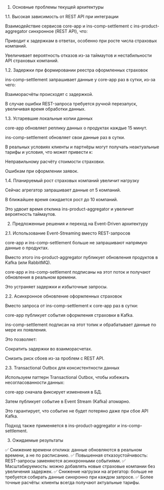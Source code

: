 1. Основные проблемы текущей архитектуры

1.1. Высокая зависимость от REST API при интеграции

Взаимодействие сервисов core-app и ins-comp-settlement с ins-product-aggregator синхронное (REST API), что:

Приводит к задержкам в ответах, особенно при росте числа страховых компаний.

Увеличивает вероятность отказов из-за таймаутов и нестабильности API страховых компаний.

1.2. Задержки при формировании реестра оформленных страховок

ins-comp-settlement запрашивает данные у core-app раз в сутки, из-за чего:

Взаиморасчёты происходят с задержкой.

В случае ошибки REST-запроса требуется ручной перезапуск, увеличивая время обработки данных.

1.3. Устаревшие локальные копии данных

core-app обновляет реплику данных о продуктах каждые 15 минут.

ins-comp-settlement обновляет свои данные раз в сутки.

В реальных условиях клиенты и партнёры могут получать неактуальные тарифы и условия, что может привести к:

Неправильному расчёту стоимости страховки.

Ошибкам при оформлении заявок.

1.4. Планируемый рост страховых компаний увеличит нагрузку

Сейчас агрегатор запрашивает данные от 5 компаний.

В ближайшее время ожидается рост до 10 компаний.

Это удвоит время отклика ins-product-aggregator и увеличит вероятность таймаутов.

2. Предложенные решения и переход на Event-Driven архитектуру

2.1. Использование Event-Streaming вместо REST-запросов

core-app и ins-comp-settlement больше не запрашивают напрямую данные о продуктах.

Вместо этого ins-product-aggregator публикует обновления продуктов в Kafka (или RabbitMQ).

core-app и ins-comp-settlement подписаны на этот поток и получают обновления в реальном времени.

Это устраняет задержки и избыточные запросы.

2.2. Асинхронное обновление оформленных страховок

Вместо запроса от ins-comp-settlement к core-app раз в сутки:

core-app публикует события оформления страховки в Kafka.

ins-comp-settlement подписан на этот топик и обрабатывает данные по мере их появления.

Это позволяет:

Сократить задержки во взаиморасчетах.

Снизить риск сбоев из-за проблем с REST API.

2.3. Transactional Outbox для консистентности данных

Используем паттерн Transactional Outbox, чтобы избежать несогласованности данных:

core-app сначала фиксирует изменения в БД.

Затем публикует событие в Event Stream (Kafka) атомарно.

Это гарантирует, что событие не будет потеряно даже при сбое API Kafka.

Подход также применяется в ins-product-aggregator и ins-comp-settlement.

3. Ожидаемые результаты

✅ Снижение времени отклика: данные обновляются в реальном времени, а не по расписанию.
✅ Повышенная отказоустойчивость: REST-запросы заменяются асинхронными событиями.
✅ Масштабируемость: можно добавлять новые страховые компании без увеличения задержек.
✅ Снижение нагрузки на агрегатор: больше не требуется собирать данные синхронно при каждом запросе.
✅ Более точные расчёты: клиенты всегда получают актуальные тарифы.